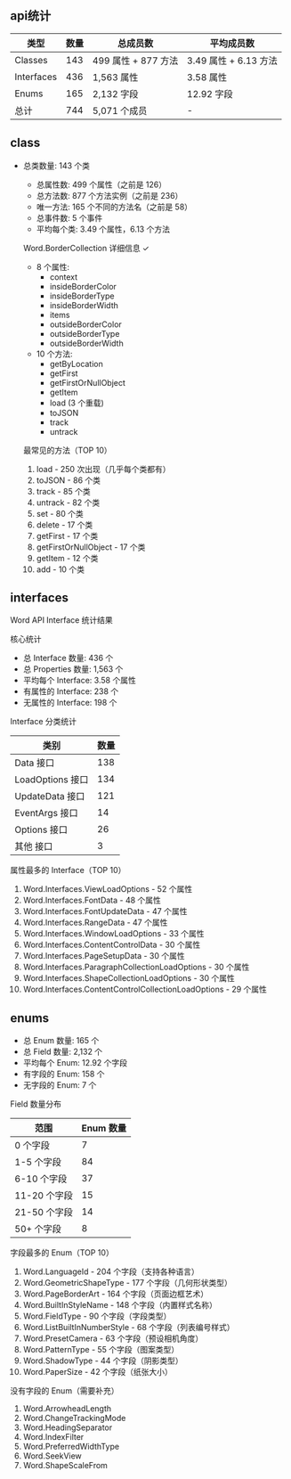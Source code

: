 ## api统计


  | 类型         | 数量  | 总成员数            | 平均成员数             |
  |------------|-----|-----------------|-------------------|
  | Classes    | 143 | 499 属性 + 877 方法 | 3.49 属性 + 6.13 方法 |
  | Interfaces | 436 | 1,563 属性        | 3.58 属性           |
  | Enums      | 165 | 2,132 字段        | 12.92 字段          |
  | 总计         | 744 | 5,071 个成员       | -                 |


## class
- 总类数量: 143 个类
  - 总属性数: 499 个属性（之前是 126）
  - 总方法数: 877 个方法实例（之前是 236）
  - 唯一方法: 165 个不同的方法名（之前是 58）
  - 总事件数: 5 个事件
  - 平均每个类: 3.49 个属性，6.13 个方法

  Word.BorderCollection 详细信息 ✓

  - 8 个属性:
    - context
    - insideBorderColor
    - insideBorderType
    - insideBorderWidth
    - items
    - outsideBorderColor
    - outsideBorderType
    - outsideBorderWidth
  - 10 个方法:
    - getByLocation
    - getFirst
    - getFirstOrNullObject
    - getItem
    - load (3 个重载)
    - toJSON
    - track
    - untrack

  最常见的方法（TOP 10）

  1. load - 250 次出现（几乎每个类都有）
  2. toJSON - 86 个类
  3. track - 85 个类
  4. untrack - 82 个类
  5. set - 80 个类
  6. delete - 17 个类
  7. getFirst - 17 个类
  8. getFirstOrNullObject - 17 个类
  9. getItem - 12 个类
  10. add - 10 个类

## interfaces

  Word API Interface 统计结果

  核心统计

  - 总 Interface 数量: 436 个
  - 总 Properties 数量: 1,563 个
  - 平均每个 Interface: 3.58 个属性
  - 有属性的 Interface: 238 个
  - 无属性的 Interface: 198 个

  Interface 分类统计

  | 类别             | 数量  |
  |----------------|-----|
  | Data 接口        | 138 |
  | LoadOptions 接口 | 134 |
  | UpdateData 接口  | 121 |
  | EventArgs 接口   | 14  |
  | Options 接口     | 26  |
  | 其他 接口          | 3   |

  属性最多的 Interface（TOP 10）

  1. Word.Interfaces.ViewLoadOptions - 52 个属性
  2. Word.Interfaces.FontData - 48 个属性
  3. Word.Interfaces.FontUpdateData - 47 个属性
  4. Word.Interfaces.RangeData - 47 个属性
  5. Word.Interfaces.WindowLoadOptions - 33 个属性
  6. Word.Interfaces.ContentControlData - 30 个属性
  7. Word.Interfaces.PageSetupData - 30 个属性
  8. Word.Interfaces.ParagraphCollectionLoadOptions - 30 个属性
  9. Word.Interfaces.ShapeCollectionLoadOptions - 30 个属性
  10. Word.Interfaces.ContentControlCollectionLoadOptions - 29 个属性

## enums


  - 总 Enum 数量: 165 个
  - 总 Field 数量: 2,132 个
  - 平均每个 Enum: 12.92 个字段
  - 有字段的 Enum: 158 个
  - 无字段的 Enum: 7 个

  Field 数量分布

  | 范围        | Enum 数量 |
  |-----------|---------|
  | 0 个字段     | 7       |
  | 1-5 个字段   | 84      |
  | 6-10 个字段  | 37      |
  | 11-20 个字段 | 15      |
  | 21-50 个字段 | 14      |
  | 50+ 个字段   | 8       |

  字段最多的 Enum（TOP 10）

  1. Word.LanguageId - 204 个字段（支持各种语言）
  2. Word.GeometricShapeType - 177 个字段（几何形状类型）
  3. Word.PageBorderArt - 164 个字段（页面边框艺术）
  4. Word.BuiltInStyleName - 148 个字段（内置样式名称）
  5. Word.FieldType - 90 个字段（字段类型）
  6. Word.ListBuiltInNumberStyle - 68 个字段（列表编号样式）
  7. Word.PresetCamera - 63 个字段（预设相机角度）
  8. Word.PatternType - 55 个字段（图案类型）
  9. Word.ShadowType - 44 个字段（阴影类型）
  10. Word.PaperSize - 42 个字段（纸张大小）

  没有字段的 Enum（需要补充）

  1. Word.ArrowheadLength
  2. Word.ChangeTrackingMode
  3. Word.HeadingSeparator
  4. Word.IndexFilter
  5. Word.PreferredWidthType
  6. Word.SeekView
  7. Word.ShapeScaleFrom


